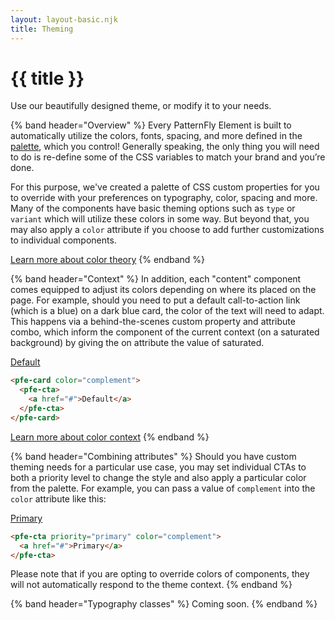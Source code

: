 ```yaml
---
layout: layout-basic.njk
title: Theming
---
```


<pfe-band class="header" use-grid>
  <h1 slot="header">{{ title }}</h1>
  <p class="tagline">Use our beautifully designed theme, or modify it to your needs.</p>
</pfe-band>

{% band header="Overview" %}
  Every PatternFly Element is built to automatically utilize the colors, fonts, spacing, and more defined in the [palette](/theming/palette), which you control! Generally speaking, the only thing you will need to do is re-define some of the CSS variables to match your brand and you’re done.

  For this purpose, we've created a palette of CSS custom properties for you to override with your preferences on typography, color, spacing and more. Many of the components have basic theming options such as `type` or `variant` which will utilize these colors in some way. But beyond that, you may also apply a `color` attribute if you choose to add further customizations to individual components.

  [Learn more about color theory](/theming/colors/#color-theory)
{% endband %}

{% band header="Context" %}
  In addition, each "content" component comes equipped to adjust its colors depending on where its placed on the page. For example, should you need to put a default call-to-action link (which is a blue) on a dark blue card, the color of the text will need to adapt. This happens via a behind-the-scenes custom property and attribute combo, which inform the component of the current context (on a saturated background) by giving the on attribute the value of saturated.

  <div class="pfe-l-grid pfe-m-gutters">
    <pfe-card class="pfe-l-grid__item pfe-m-3-col pfe-m-6-col" color="complement">
      <pfe-cta>
        <a href="#">Default</a>
      </pfe-cta>
    </pfe-card>
  </div>

  ```html
  <pfe-card color="complement">
    <pfe-cta>
      <a href="#">Default</a>
    </pfe-cta>
  </pfe-card>
  ```
  [Learn more about color context](/theming/colors/#contextually-aware-content)
{% endband %}

{% band header="Combining attributes" %}
  Should you have custom theming needs for a particular use case, you may set individual CTAs to both a priority level to change the style and also apply a particular color from the palette. For example, you can pass a value of `complement` into the `color` attribute like this:

  <pfe-cta priority="primary" color="complement">
    <a href="#">Primary</a>
  </pfe-cta>

  ```html
  <pfe-cta priority="primary" color="complement">
    <a href="#">Primary</a>
  </pfe-cta>
  ```

  Please note that if you are opting to override colors of components, they will not automatically respond to the theme context.
{% endband %}

{% band header="Typography classes" %}
  Coming soon.
{% endband %}
